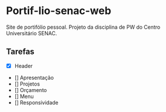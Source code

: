 # Portif-lio-senac-web
Site de portifólio pessoal. Projeto da disciplina de PW do Centro Universitário SENAC.

## Tarefas

- [x] Header
- [] Apresentação
- [] Projetos
- [] Orçamento
- [] Menu
- [] Responsividade